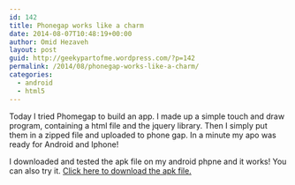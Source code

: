 ```yaml
---
id: 142
title: Phonegap works like a charm
date: 2014-08-07T10:48:19+00:00
author: Omid Hezaveh
layout: post
guid: http://geekypartofme.wordpress.com/?p=142
permalink: /2014/08/phonegap-works-like-a-charm/
categories:
  - android
  - html5
---
```

Today I tried Phomegap to build an app. I made up a simple touch and draw program, containing a html file and the jquery library. Then I simply put them in a zipped file and uploaded to phone gap. In a minute my apo was ready for Android and Iphone!
  
I downloaded and tested the apk file on my android phpne and it works! You can also try it. [Click here to download the apk file.](http://xapa.bugs3.com/tc.apk)
